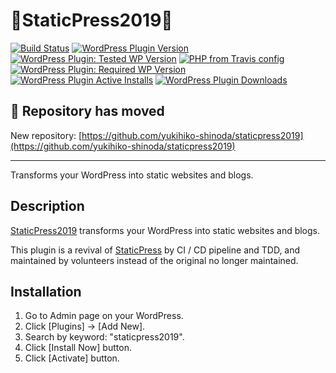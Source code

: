 # 🗽StaticPress2019🗿

[![Build Status](https://travis-ci.org/yukihiko-shinoda/staticpress.svg?branch=master)](https://travis-ci.org/yukihiko-shinoda/staticpress)
[![WordPress Plugin Version](https://img.shields.io/wordpress/plugin/v/staticpress2019)](https://wordpress.org/plugins/staticpress2019/)
[![WordPress Plugin: Tested WP Version](https://img.shields.io/wordpress/plugin/tested/staticpress2019)](https://travis-ci.org/yukihiko-shinoda/staticpress)
[![PHP from Travis config](https://img.shields.io/travis/php-v/yukihiko-shinoda/staticpress/master)](https://travis-ci.org/yukihiko-shinoda/staticpress)
[![WordPress Plugin: Required WP Version](https://img.shields.io/wordpress/plugin/wp-version/staticpress2019)](https://travis-ci.org/yukihiko-shinoda/staticpress)
[![WordPress Plugin Active Installs](https://img.shields.io/wordpress/plugin/installs/staticpress2019)](https://wordpress.org/plugins/staticpress2019/advanced/)
[![WordPress Plugin Downloads](https://img.shields.io/wordpress/plugin/dm/staticpress2019)](https://wordpress.org/plugins/staticpress2019/advanced/)

## 🚚 Repository has moved

New repository: [https://github.com/yukihiko-shinoda/staticpress2019](https://github.com/yukihiko-shinoda/staticpress2019)

---

Transforms your WordPress into static websites and blogs.

## Description

[StaticPress2019](https://wordpress.org/plugins/staticpress2019/) transforms your WordPress into static websites and blogs.

This plugin is a revival of [StaticPress](https://wordpress.org/plugins/staticpress/) by CI / CD pipeline and TDD, and maintained by volunteers instead of the original no longer maintained.

## Installation

1. Go to Admin page on your WordPress.
2. Click [Plugins] -> [Add New].
3. Search by keyword: "staticpress2019".
4. Click [Install Now] button.
5. Click [Activate] button.
